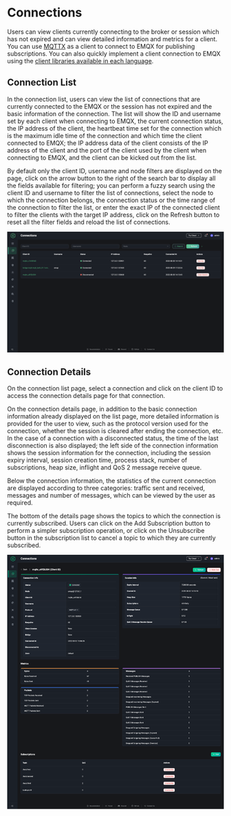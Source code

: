 # Connections

Users can view clients currently connecting to the broker or session which has not expired and can view detailed information and metrics for a client. You can use [MQTTX](https://mqttx.app/) as a client to connect to EMQX for publishing subscriptions. You can also quickly implement a client connection to EMQX using the [client libraries available in each language](https://www.emqx.io/docs/en/v5.0/development/client.html).

## Connection List

In the connection list, users can view the list of connections that are currently connected to the EMQX or the session has not expired and the basic information of the connection. The list will show the ID and username set by each client when connecting to EMQX, the current connection status, the IP address of the client, the heartbeat time set for the connection which is the maximum idle time of the connection and which time the client connected to EMQX; the IP address data of the client consists of the IP address of the client and the port of the client used by the client when connecting to EMQX, and the client can be kicked out from the list.

By default only the client ID, username and node filters are displayed on the page, click on the arrow button to the right of the search bar to display all the fields available for filtering; you can perform a fuzzy search using the client ID and username to filter the list of connections, select the node to which the connection belongs, the connection status or the time range of the connection to filter the list, or enter the exact IP of the connected client to filter the clients with the target IP address, click on the Refresh button to reset all the filter fields and reload the list of connections.

![Connection list](../assets/connections.png)

## Connection Details

On the connection list page, select a connection and click on the client ID to access the connection details page for that connection.

On the connection details page, in addition to the basic connection information already displayed on the list page, more detailed information is provided for the user to view, such as the protocol version used for the connection, whether the session is cleared after ending the connection, etc. In the case of a connection with a disconnected status, the time of the last disconnection is also displayed; the left side of the connection information shows the session information for the connection, including the session expiry interval, session creation time, process stack, number of subscriptions, heap size, inflight and QoS 2 message receive queue.

Below the connection information, the statistics of the current connection are displayed according to three categories: traffic sent and received, messages and number of messages, which can be viewed by the user as required.

The bottom of the details page shows the topics to which the connection is currently subscribed. Users can click on the Add Subscription button to perform a simpler subscription operation, or click on the Unsubscribe button in the subscription list to cancel a topic to which they are currently subscribed.

![Connection details](../assets/connection-details.png)

